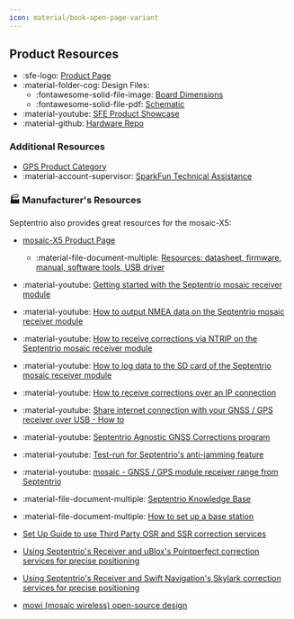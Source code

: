```yaml
---
icon: material/book-open-page-variant
---
```


## Product Resources

* :sfe-logo: [Product Page](https://www.sparkfun.com/products/23748)
* :material-folder-cog: Design Files:
	* :fontawesome-solid-file-image: [Board Dimensions](./assets/board_files/dimensions.png)
	* :fontawesome-solid-file-pdf: [Schematic](./assets/board_files/schematic.pdf)
* :material-youtube: [SFE Product Showcase]()
* :material-github: [Hardware Repo](https://github.com/sparkfun/SparkFun_RTK_mosaic-X5)


### Additional Resources

* [GPS Product Category](https://www.sparkfun.com/categories/4)
* :material-account-supervisor: [SparkFun Technical Assistance](https://www.sparkfun.com/technical_assistance)


### 🏭&nbsp;Manufacturer's Resources
Septentrio also provides great resources for the mosaic-X5:

* [mosaic-X5 Product Page](https://www.septentrio.com/en/products/gps/gnss-receiver-modules/mosaic-x5)
	* :material-file-document-multiple: [Resources: datasheet, firmware, manual, software tools, USB driver](https://www.septentrio.com/en/products/gps/gnss-receiver-modules/mosaic-x5#resources)
* :material-youtube: [Getting started with the Septentrio mosaic receiver module](https://youtu.be/hrL5J6Q5gX8)
* :material-youtube: [How to output NMEA data on the Septentrio mosaic receiver module](https://youtu.be/ArtePkC58-o)
* :material-youtube: [How to receive corrections via NTRIP on the Septentrio mosaic receiver module](https://youtu.be/aAPoRpSR0tY)
* :material-youtube: [How to log data to the SD card of the Septentrio mosaic receiver module](https://youtu.be/Y9tvOebnoxk)
* :material-youtube: [How to receive corrections over an IP connection](https://youtu.be/UVUVXpA8rB4)
* :material-youtube: [Share internet connection with your GNSS / GPS receiver over USB - How to](https://youtu.be/bUt8cL9Ue1Y)
* :material-youtube: [Septentrio Agnostic GNSS Corrections program](https://youtu.be/UxNtmEwABL4)
* :material-youtube: [Test-run for Septentrio's anti-jamming feature](https://youtu.be/SzI0skGHKEw)
* :material-youtube: [mosaic - GNSS / GPS module receiver range from Septentrio](https://youtu.be/Co8hrVeklAA)

* :material-file-document-multiple: [Septentrio Knowledge Base](https://customersupport.septentrio.com/s/topiccatalog)
* :material-file-document-multiple: [How to set up a base station](https://customersupport.septentrio.com/s/article/How-to-set-up-a-base-station-Chapter-1-Introduction-and-terminology)

* [Set Up Guide to use Third Party OSR and SSR correction services](https://github.com/septentrio-gnss/Septentrio_AgnosticCorrectionsProgram)
* [Using Septentrio's Receiver and uBlox's Pointperfect correction services for precise positioning](https://github.com/septentrio-gnss/uBloxCorrectionsWithSeptentrio)
* [Using Septentrio's Receiver and Swift Navigation's Skylark correction services for precise positioning](https://github.com/septentrio-gnss/SwiftCorrectionsWithSeptentrio)

* [mowi (mosaic wireless) open-source design](https://github.com/septentrio-gnss/mowi)